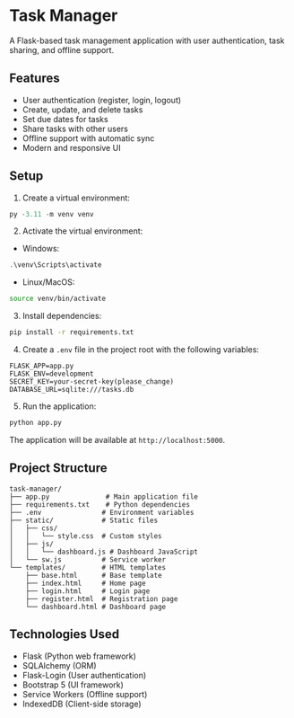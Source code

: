# Task Manager

A Flask-based task management application with user authentication, task sharing, and offline support.

## Features

- User authentication (register, login, logout)
- Create, update, and delete tasks
- Set due dates for tasks
- Share tasks with other users
- Offline support with automatic sync
- Modern and responsive UI

## Setup

1. Create a virtual environment:
```powershell
py -3.11 -m venv venv
```

2. Activate the virtual environment:
- Windows:
```powershell
.\venv\Scripts\activate
```
- Linux/MacOS:
```bash
source venv/bin/activate
```

3. Install dependencies:
```bash
pip install -r requirements.txt
```

4. Create a `.env` file in the project root with the following variables:
```
FLASK_APP=app.py
FLASK_ENV=development
SECRET_KEY=your-secret-key(please_change)
DATABASE_URL=sqlite:///tasks.db
```

5. Run the application:
```bash
python app.py
```

The application will be available at `http://localhost:5000`.

## Project Structure

```
task-manager/
├── app.py              # Main application file
├── requirements.txt    # Python dependencies
├── .env               # Environment variables
├── static/            # Static files
│   ├── css/
│   │   └── style.css  # Custom styles
│   ├── js/
│   │   └── dashboard.js # Dashboard JavaScript
│   └── sw.js          # Service worker
└── templates/         # HTML templates
    ├── base.html      # Base template
    ├── index.html     # Home page
    ├── login.html     # Login page
    ├── register.html  # Registration page
    └── dashboard.html # Dashboard page
```

## Technologies Used

- Flask (Python web framework)
- SQLAlchemy (ORM)
- Flask-Login (User authentication)
- Bootstrap 5 (UI framework)
- Service Workers (Offline support)
- IndexedDB (Client-side storage)
